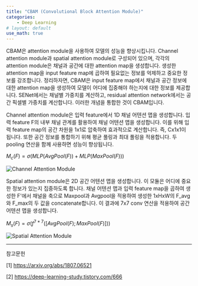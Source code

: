 ```yaml
---
title: "CBAM (Convolutional Block Attention Module)"
categories:
    - Deep Learning
# layout: default
use_math: true
---
```

CBAM은 attention module을 사용하여 모델의 성능을 향상시킵니다. Channel attention module과 spatial attention module로 구성되어 있으며, 각각의 attention module은 채널과 공간에 대한 attention map을 생성합니다. 생성한 attention map을 input feature map에 곱하여 필요없는 정보를 억제하고 중요한 정보를 강조합니다. 정리하자면, CBAM은 input feature map에서 채널과 공간 정보에 대한 attention map을 생성하여 모델이 어디에 집중해야 하는지에 대한 정보를 제공합니다. SENet에서는 채널별 가중치를 계산하고, residual attention network에서는 공간 픽셀별 가중치를 계산합니다. 이러한 개념을 통합한 것이 CBAM입니다.

Channel attention module은 입력 feature에서 1D 채널 어텐션 맵을 생성합니다. 입력 feature F의 내부 채널 관계를 활용하여 채널 어텐션 맵을 생성합니다. 이를 위해 입력 feature map의 공간 차원을 1x1로 압축하여 효과적으로 계산합니다. 즉, Cx1x1이 됩니다. 또한 공간 정보를 통합하기 위해 평균 풀링과 최대 풀링을 적용합니다. 두 pooling 연산을 함께 사용하면 성능이 향상됩니다.

$M_c(F)=\sigma(MLP(AvgPool(F))+MLP(MaxPool(F)))$

![Channel Attention Module](https://github.com/developerTae/developerTae.github.io/assets/46318721/2827c67d-850d-4d47-9815-36946286a12f)

Spatial attention module은 2D 공간 어텐션 맵을 생성합니다. 이 모듈은 어디에 중요한 정보가 있는지 집중하도록 합니다. 채널 어텐션 맵과 입력 feature map을 곱하여 생성한 F'에서 채널을 축으로 Maxpool과 Avgpool을 적용하여 생성한 1xHxW의 F_avg와 F_max의 두 값을 concatenate합니다. 이 결과에 7x7 conv 연산을 적용하여 공간 어텐션 맵을 생성합니다.

$M_s(F)=\sigma(f^{7*7}([AvgPool(F);MaxPool(F)]))$

![Spatial Attention Module](https://github.com/developerTae/developerTae.github.io/assets/46318721/f8a50cfe-19dc-4b17-b386-78d988ea8fc1)

---

참고문헌

[1] https://arxiv.org/abs/1807.06521

[2] https://deep-learning-study.tistory.com/666